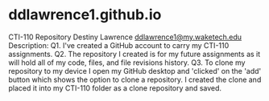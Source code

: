 # ddlawrence1.github.io
CTI-110 Repository
Destiny Lawrence
ddlawrence1@my.waketech.edu
Description:
Q1. I've created a GitHub account to carry my CTI-110 assignments.
Q2. The repository I created is for my future assignments as it will hold all of my code, files, and file revisions history.
Q3. To clone my repository to my device I open my GitHub desktop and 'clicked' on the 'add' button which shows the option to clone a repository. I created the clone and placed it into my CTI-110 folder as a clone repository and saved.
